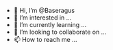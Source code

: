 - 👋 Hi, I’m @Baseragus
- 👀 I’m interested in ...
- 🌱 I’m currently learning ...
- 💞️ I’m looking to collaborate on ...
- 📫 How to reach me ...

<!---
Baseragus/Baseragus is a ✨ special ✨ repository because its `README.md` (this file) appears on your GitHub profile.
You can click the Preview link to take a look at your changes.
--->

